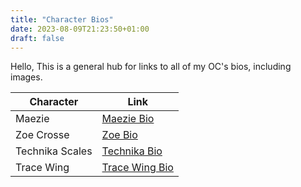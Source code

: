 ```yaml
---
title: "Character Bios"
date: 2023-08-09T21:23:50+01:00
draft: false
---
```


Hello, 
This is a general hub for links to all of my OC's bios, including images.

|Character|Link|
|----------|--------------------|
|Maezie |[Maezie Bio](/characterbios/maeziebio.md)|
|Zoe Crosse|[Zoe Bio](/characterbios/zoebio.md)|
|Technika Scales|[Technika Bio](/characterbios/technikabio.md)|
|Trace Wing|[Trace Wing Bio](/characterbios/tracebio.md)|